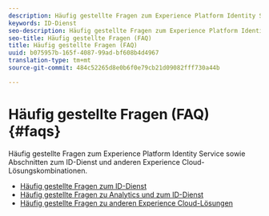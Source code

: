 ```yaml
---
description: Häufig gestellte Fragen zum Experience Platform Identity Service sowie Abschnitten zum ID-Dienst und anderen Experience Cloud-Lösungskombinationen.
keywords: ID-Dienst
seo-description: Häufig gestellte Fragen zum Experience Platform Identity Service sowie Abschnitten zum ID-Dienst und anderen Experience Cloud-Lösungskombinationen.
seo-title: Häufig gestellte Fragen (FAQ)
title: Häufig gestellte Fragen (FAQ)
uuid: b075957b-165f-4087-99ad-bf608b4d4967
translation-type: tm+mt
source-git-commit: 484c52265d8e0b6f0e79cb21d09082fff730a44b

---
```



# Häufig gestellte Fragen (FAQ){#faqs}

Häufig gestellte Fragen zum Experience Platform Identity Service sowie Abschnitten zum ID-Dienst und anderen Experience Cloud-Lösungskombinationen.

* [Häufig gestellte Fragen zum ID-Dienst](faq.md)
* [Häufig gestellte Fragen zu Analytics und zum ID-Dienst](analytics-faq.md)
* [Häufig gestellte Fragen zu anderen Experience Cloud-Lösungen](other-faq.md)
